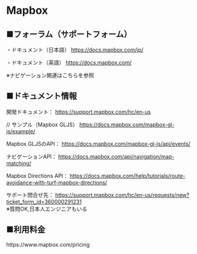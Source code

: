 # Mapbox

<h2>■フォーラム（サポートフォーム）</h2>

・ドキュメント（日本語）
https://docs.mapbox.com/jp/

・ドキュメント（英語）
https://docs.mapbox.com/<br>

※ナビゲーション関連はこちらを参照


<h2>■ドキュメント情報</h2>

開発ドキュメント：
https://support.mapbox.com/hc/en-us


// サンプル（Mapbox GLJS）
https://docs.mapbox.com/mapbox-gl-js/example/


Mapbox GLJSのAPI：
https://docs.mapbox.com/mapbox-gl-js/api/events/

ナビゲーションAPI：
https://docs.mapbox.com/api/navigation/map-matching/

Mapbox Directions API：
https://docs.mapbox.com/help/tutorials/route-avoidance-with-turf-mapbox-directions/


サポート問合せ先：
https://support.mapbox.com/hc/en-us/requests/new?ticket_form_id=360000291231<br>
※質問OK,日本人エンジニアもいる



<h2>■利用料金</h2>
https://www.mapbox.com/pricing
